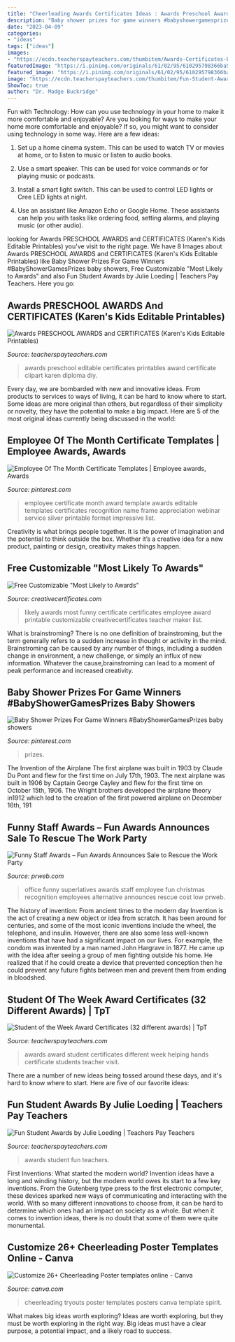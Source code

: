 ```yaml
---
title: "Cheerleading Awards Certificates Ideas : Awards Preschool Awards And Certificates (karen&#039;s Kids Editable Printables)"
description: "Baby shower prizes for game winners #babyshowergamesprizes baby showers"
date: "2023-04-09"
categories:
- "ideas"
tags: ["ideas"]
images:
- "https://ecdn.teacherspayteachers.com/thumbitem/Awards-Certificates-Preschool-3155656-1579009309/original-3155656-1.jpg"
featuredImage: "https://i.pinimg.com/originals/61/02/95/610295798366ba5f6e403643ce7d75df.jpg"
featured_image: "https://i.pinimg.com/originals/61/02/95/610295798366ba5f6e403643ce7d75df.jpg"
image: "https://ecdn.teacherspayteachers.com/thumbitem/Fun-Student-Awards-1500875455/original-214122-1.jpg"
ShowToc: true
author: "Dr. Madge Buckridge"
---
```



Fun with Technology: How can you use technology in your home to make it more comfortable and enjoyable?
Are you looking for ways to make your home more comfortable and enjoyable? If so, you might want to consider using technology in some way. Here are a few ideas:
1. Set up a home cinema system. This can be used to watch TV or movies at home, or to listen to music or listen to audio books.

2. Use a smart speaker. This can be used for voice commands or for playing music or podcasts.

3. Install a smart light switch. This can be used to control LED lights or Cree LED lights at night.

4. Use an assistant like Amazon Echo or Google Home. These assistants can help you with tasks like ordering food, setting alarms, and playing music (or other audio).

	

		
looking for Awards PRESCHOOL AWARDS and CERTIFICATES (Karen&#039;s Kids Editable Printables) you've visit to the right page. We have 8 Images about Awards PRESCHOOL AWARDS and CERTIFICATES (Karen&#039;s Kids Editable Printables) like Baby Shower Prizes For Game Winners #BabyShowerGamesPrizes baby showers, Free Customizable &quot;Most Likely to Awards&quot; and also Fun Student Awards by Julie Loeding | Teachers Pay Teachers. Here you go:
		
    
## Awards PRESCHOOL AWARDS And CERTIFICATES (Karen&#039;s Kids Editable Printables)

<img loading=lazy src="https://ecdn.teacherspayteachers.com/thumbitem/Awards-Certificates-Preschool-3155656-1579009309/original-3155656-1.jpg" onerror="this.onerror=null;this.src='https://tse2.mm.bing.net/th?id=OIP.eqPP1BTfjMaSnT3YjEvD9AAAAA&amp;pid=15.1';" alt="Awards PRESCHOOL AWARDS and CERTIFICATES (Karen&#039;s Kids Editable Printables)">

_Source: teacherspayteachers.com_

>awards preschool editable certificates printables award certificate clipart karen diploma diy. 

	

Every day, we are bombarded with new and innovative ideas. From products to services to ways of living, it can be hard to know where to start. Some ideas are more original than others, but regardless of their simplicity or novelty, they have the potential to make a big impact. Here are 5 of the most original ideas currently being discussed in the world: 

    
## Employee Of The Month Certificate Templates | Employee Awards, Awards

<img loading=lazy src="https://i.pinimg.com/736x/cc/4e/27/cc4e2709bc4d4c37a774a4f218b339f5.jpg" onerror="this.onerror=null;this.src='https://tse4.mm.bing.net/th?id=OIP.EIgZ_rdMW24ZrtsvdgIZdQHaFh&amp;pid=15.1';" alt="Employee Of The Month Certificate Templates | Employee awards, Awards">

_Source: pinterest.com_

>employee certificate month award template awards editable templates certificates recognition name frame appreciation webinar service silver printable format impressive list. 

	

Creativity is what brings people together. It is the power of imagination and the potential to think outside the box. Whether it’s a creative idea for a new product, painting or design, creativity makes things happen.

    
## Free Customizable &quot;Most Likely To Awards&quot;

<img loading=lazy src="https://i2.wp.com/creativecertificates.com/wp-content/uploads/2016/02/most-likely-to-awards-4.jpg" onerror="this.onerror=null;this.src='https://tse1.mm.bing.net/th?id=OIP.QXZM3ZMLarCMP9BJxS-oVAHaFu&amp;pid=15.1';" alt="Free Customizable &quot;Most Likely to Awards&quot;">

_Source: creativecertificates.com_

>likely awards most funny certificate certificates employee award printable customizable creativecertificates teacher maker list. 

	

What is brainstroming?
There is no one definition of brainstroming, but the term generally refers to a sudden increase in thought or activity in the mind. Brainstroming can be caused by any number of things, including a sudden change in environment, a new challenge, or simply an influx of new information. Whatever the cause,brainstroming can lead to a moment of peak performance and increased creativity.

    
## Baby Shower Prizes For Game Winners #BabyShowerGamesPrizes Baby Showers

<img loading=lazy src="https://i.pinimg.com/originals/61/02/95/610295798366ba5f6e403643ce7d75df.jpg" onerror="this.onerror=null;this.src='https://tse3.mm.bing.net/th?id=OIP.cmOlGVAGiP86fMzjQpqNXwHaLH&amp;pid=15.1';" alt="Baby Shower Prizes For Game Winners #BabyShowerGamesPrizes baby showers">

_Source: pinterest.com_

>prizes. 

	

The Invention of the Airplane
The first airplane was built in 1903 by Claude Du Pont and flew for the first time on July 17th, 1903. The next airplane was built in 1906 by Captain George Cayley and flew for the first time on October 15th, 1906. The Wright brothers developed the airplane theory in1912 which led to the creation of the first powered airplane on December 16th, 191
    
## Funny Staff Awards – Fun Awards Announces Sale To Rescue The Work Party

<img loading=lazy src="http://ww1.prweb.com/prfiles/2011/11/27/10202941/office-superlatives.JPG" onerror="this.onerror=null;this.src='https://tse1.mm.bing.net/th?id=OIP.VCzhJTM-fzYAorRKfvc4ewHaFS&amp;pid=15.1';" alt="Funny Staff Awards – Fun Awards Announces Sale to Rescue the Work Party">

_Source: prweb.com_

>office funny superlatives awards staff employee fun christmas recognition employees alternative announces rescue cost low prweb. 

	

The history of invention: From ancient times to the modern day
Invention is the act of creating a new object or idea from scratch. It has been around for centuries, and some of the most iconic inventions include the wheel, the telephone, and insulin. However, there are also some less well-known inventions that have had a significant impact on our lives. For example, the condom was invented by a man named John Hargrave in 1877. He came up with the idea after seeing a group of men fighting outside his home. He realized that if he could create a device that prevented conception then he could prevent any future fights between men and prevent them from ending in bloodshed.

    
## Student Of The Week Award Certificates (32 Different Awards) | TpT

<img loading=lazy src="https://ecdn.teacherspayteachers.com/thumbitem/Student-of-the-Week-Award-Certificates-32-different-awards--2724603-1500873596/original-2724603-1.jpg" onerror="this.onerror=null;this.src='https://tse4.mm.bing.net/th?id=OIP.SKPAQq-l8glV6o-BF8m5agAAAA&amp;pid=15.1';" alt="Student of the Week Award Certificates (32 different awards) | TpT">

_Source: teacherspayteachers.com_

>awards award student certificates different week helping hands certificate students teacher visit. 

	

There are a number of new ideas being tossed around these days, and it's hard to know where to start. Here are five of our favorite ideas: 

    
## Fun Student Awards By Julie Loeding | Teachers Pay Teachers

<img loading=lazy src="https://ecdn.teacherspayteachers.com/thumbitem/Fun-Student-Awards-1500875455/original-214122-1.jpg" onerror="this.onerror=null;this.src='https://tse2.mm.bing.net/th?id=OIP.WpQULXvw-rVQe9szcbKA7QAAAA&amp;pid=15.1';" alt="Fun Student Awards by Julie Loeding | Teachers Pay Teachers">

_Source: teacherspayteachers.com_

>awards student fun teachers. 

	

First Inventions: What started the modern world?
Invention ideas have a long and winding history, but the modern world owes its start to a few key inventions. From the Gutenberg type press to the first electronic computer, these devices sparked new ways of communicating and interacting with the world. With so many different innovations to choose from, it can be hard to determine which ones had an impact on society as a whole. But when it comes to invention ideas, there is no doubt that some of them were quite monumental.

    
## Customize 26+ Cheerleading Poster Templates Online - Canva

<img loading=lazy src="https://marketplace.canva.com/MADOPqkRj3M/1/0/thumbnail_large-1/canva-cheerleading-tryouts-poster-MADOPqkRj3M.jpg" onerror="this.onerror=null;this.src='https://tse4.mm.bing.net/th?id=OIP.zL9B-ZJKpHh8TuHlI7pIYwAAAA&amp;pid=15.1';" alt="Customize 26+ Cheerleading Poster templates online - Canva">

_Source: canva.com_

>cheerleading tryouts poster templates posters canva template spirit. 

	

What makes big ideas worth exploring?
Ideas are worth exploring, but they must be worth exploring in the right way. Big ideas must have a clear purpose, a potential impact, and a likely road to success.

